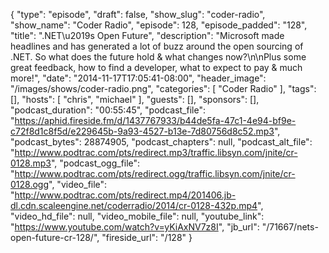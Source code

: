 {
  "type": "episode",
  "draft": false,
  "show_slug": "coder-radio",
  "show_name": "Coder Radio",
  "episode": 128,
  "episode_padded": "128",
  "title": ".NET\u2019s Open Future",
  "description": "Microsoft made headlines and has generated a lot of buzz around the open sourcing of .NET. So what does the future hold & what changes now?\n\nPlus some great feedback, how to find a developer, what to expect to pay & much more!",
  "date": "2014-11-17T17:05:41-08:00",
  "header_image": "/images/shows/coder-radio.png",
  "categories": [
    "Coder Radio"
  ],
  "tags": [],
  "hosts": [
    "chris",
    "michael"
  ],
  "guests": [],
  "sponsors": [],
  "podcast_duration": "00:55:45",
  "podcast_file": "https://aphid.fireside.fm/d/1437767933/b44de5fa-47c1-4e94-bf9e-c72f8d1c8f5d/e229645b-9a93-4527-b13e-7d80756d8c52.mp3",
  "podcast_bytes": 28874905,
  "podcast_chapters": null,
  "podcast_alt_file": "http://www.podtrac.com/pts/redirect.mp3/traffic.libsyn.com/jnite/cr-0128.mp3",
  "podcast_ogg_file": "http://www.podtrac.com/pts/redirect.ogg/traffic.libsyn.com/jnite/cr-0128.ogg",
  "video_file": "http://www.podtrac.com/pts/redirect.mp4/201406.jb-dl.cdn.scaleengine.net/coderradio/2014/cr-0128-432p.mp4",
  "video_hd_file": null,
  "video_mobile_file": null,
  "youtube_link": "https://www.youtube.com/watch?v=yKiAxNV7z8I",
  "jb_url": "/71667/nets-open-future-cr-128/",
  "fireside_url": "/128"
}

